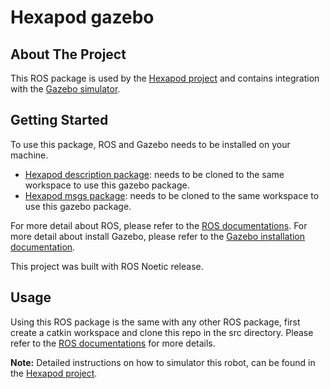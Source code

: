 # Hexapod gazebo

## About The Project
This ROS package is used by the [Hexapod project](https://github.com/PeterL328/hexapod) and contains integration with the [Gazebo simulator](http://gazebosim.org/).

## Getting Started
To use this package, ROS and Gazebo needs to be installed on your machine.
- [Hexapod description package](https://github.com/PeterL328/hexapod_description): needs to be cloned to the same workspace to use this gazebo package.
- [Hexapod msgs package](https://github.com/PeterL328/hexapod_msgs): needs to be cloned to the same workspace to use this gazebo package.

For more detail about ROS, please refer to the [ROS documentations](http://wiki.ros.org/).
For more detail about install Gazebo, please refer to the [Gazebo installation documentation](http://gazebosim.org/tutorials?tut=ros_installing&cat=connect_ros).

This project was built with ROS Noetic release.

## Usage
Using this ROS package is the same with any other ROS package, first create a catkin workspace and clone this repo in the src directory.
Please refer to the [ROS documentations](http://wiki.ros.org/) for more details.

**Note:** Detailed instructions on how to simulator this robot, can be found in the [Hexapod project](https://github.com/PeterL328/hexapod).